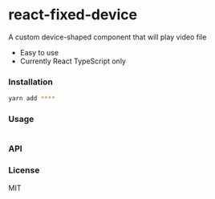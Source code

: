 # react-fixed-device

A custom device-shaped component that will play video file

- Easy to use
- Currently React TypeScript only

### Installation

```bash
yarn add ****
```

### Usage

```react-typescript

```

### API

### License

MIT
